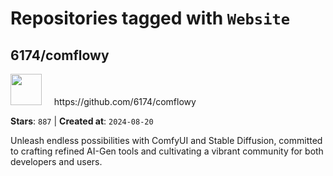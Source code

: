 # Repositories tagged with `Website`


## 6174/comflowy


<a href='https://github.com/6174/comflowy'>
<img src="https://avatars.githubusercontent.com/u/3872872?v=4" width="50" height="50"></a> &nbsp; &nbsp; https://github.com/6174/comflowy

**Stars**: `887` | **Created at**: `2024-08-20`


Unleash endless possibilities with ComfyUI and Stable Diffusion, committed to crafting refined AI-Gen tools and cultivating a vibrant community for both developers and users. 
